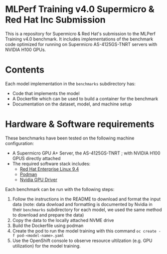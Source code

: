 # MLPerf Training v4.0 Supermicro & Red Hat Inc Submission


This is a repository for Supermicro & Red Hat's submission to the MLPerf Training v4.0 benchmark.  It
includes implementations of the benchmark code optimized for running on Supermicro AS-4125GS-TNRT servers with NVIDIA H100 GPUs.  

# Contents

Each model implementation in the `benchmarks` subdirectory has:
 
* Code that implements the model 
* A Dockerfile which can be used to build a container for the benchmark
* Documentation on the dataset, model, and machine setup

# Hardware & Software requirements

These benchmarks have been tested on the following machine configuration:

* A Supermicro GPU A+ Server, the AS-4125GS-TNRT ; with NVIDIA H100 GPUS directly attached 
* The required software stack includes:
    - [Red Hat Enterprise Linux 9.4](https:https://developers.redhat.com/products/rhel/download)
    - [Podman](https://access.redhat.com/documentation/en-us/red_hat_enterprise_linux/9/html-single/building_running_and_managing_containers/index)
    - [Nvidia GPU Driver](https://docs.nvidia.com/cuda/cuda-installation-guide-linux/)

Each benchmark can be run with the following steps:

1. Follow the instructions in the README to download and format the input data (note: data dowload and formatting is documented by Nvidia in their `benchmarks` subdirectory for each model, we used the same method to download and prepare the data)
2. Copy the data to the locally attached NVME drive
3. Build the Dockerfile using podman
5. Create the pod to run the model training with this command ```oc create -f pod-<model-name>.yaml```
6. Use the OpenShift console to observe resource ultilzation (e.g. GPU utilization) for the model training.
